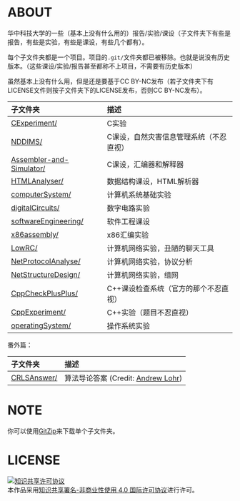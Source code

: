 # ABOUT

华中科技大学的一些（基本上没有什么用的）报告/实验/课设（子文件夹下有些是报告，有些是实验，有些是课设，有些几个都有）。

每个子文件夹都是一个项目。项目的`.git/`文件夹都已被移除。也就是说没有历史版本。（这些课设/实验/报告甚至都称不上项目，不需要有历史版本）

虽然基本上没有什么用，但是还是要基于CC BY-NC发布（若子文件夹下有LICENSE文件则按子文件夹下的LICENSE发布，否则CC BY-NC发布）。

| 子文件夹                      | 描述                                   |
|:------------------------------|:---------------------------------------|
| [CExperiment/][1]             | C实验                                  |
| [NDDIMS/][2]                  | C课设，自然灾害信息管理系统（不忍直视）|
| [Assembler-and-Simulator/][3] | C课设，汇编器和解释器                  |
| [HTMLAnalyser/][4]            | 数据结构课设，HTML解析器               |
| [computerSystem/][5]          | 计算机系统基础实验                     |
| [digitalCircuits/][6]         | 数字电路实验                           |
| [softwareEngineering/][7]     | 软件工程课设                           |
| [x86assembly/][8]             | x86汇编实验                            |
| [LowRC/][9]                   | 计算机网络实验，丑陋的聊天工具         |
| [NetProtocolAnalyse/][10]     | 计算机网络实验，协议分析               |
| [NetStructureDesign/][11]     | 计算机网络实验，组网                   |
| [CppCheckPlusPlus/][12]       | C++课设检查系统（官方的那个不忍直视）  |
| [CppExperiment/][13]          | C++实验（题目不忍直视）                |
| [operatingSystem/][14]        | 操作系统实验                           |

番外篇：

| 子文件夹                      | 描述                                      |
|:------------------------------|:------------------------------------------|
| [CRLSAnswer/][15]             | 算法导论答案 (Credit: [Andrew Lohr][101]) |

# NOTE
你可以使用[GitZip][102]来下载单个子文件夹。

# LICENSE

<a rel="license" href="http://creativecommons.org/licenses/by-nc/4.0/"><img alt="知识共享许可协议" style="border-width:0" src="https://i.creativecommons.org/l/by-nc/4.0/88x31.png" /></a><br />本作品采用<a rel="license" href="http://creativecommons.org/licenses/by-nc/4.0/">知识共享署名-非商业性使用 4.0 国际许可协议</a>进行许可。

[1]:https://github.com/husixu1/HUST-Homeworks/tree/master/CExperiment
[2]:https://github.com/husixu1/HUST-Homeworks/tree/master/NDDIMS
[3]:https://github.com/husixu1/HUST-Homeworks/tree/master/Assembler-and-Simulator
[4]:https://github.com/husixu1/HUST-Homeworks/tree/master/HTMLAnalyser
[5]:https://github.com/husixu1/HUST-Homeworks/tree/master/computerSystem
[6]:https://github.com/husixu1/HUST-Homeworks/tree/master/digitalCircuits
[7]:https://github.com/husixu1/HUST-Homeworks/tree/master/softwareEngineering
[8]:https://github.com/husixu1/HUST-Homeworks/tree/master/x86assembly
[9]:https://github.com/husixu1/HUST-Homeworks/tree/master/LowRC
[10]:https://github.com/husixu1/HUST-Homeworks/tree/master/NetProtocolAnalyse
[11]:https://github.com/husixu1/HUST-Homeworks/tree/master/NetStructureDesign
[12]:https://github.com/husixu1/HUST-Homeworks/tree/master/CppCheckPlusPlus
[13]:https://github.com/husixu1/HUST-Homeworks/tree/master/CppExperiment
[14]:https://github.com/husixu1/HUST-Homeworks/tree/master/operatingSystem
[15]:https://github.com/husixu1/HUST-Homeworks/tree/master/CRLSAnswer

[101]:http://sites.math.rutgers.edu/~ajl213/
[102]:http://kinolien.github.io/gitzip/
